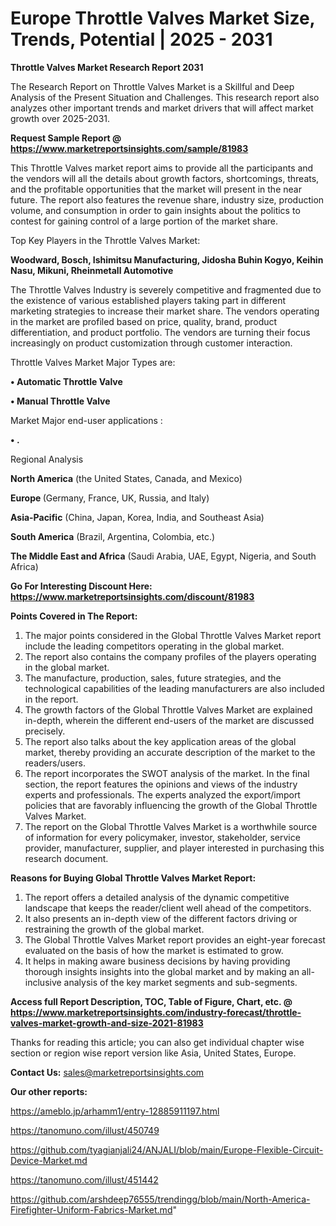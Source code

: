 # Europe Throttle Valves Market Size, Trends, Potential | 2025 - 2031

<strong>Throttle Valves Market Research Report 2031</strong>

The Research Report on Throttle Valves Market is a Skillful and Deep Analysis of the Present Situation and Challenges. This research report also analyzes other important trends and market drivers that will affect market growth over 2025-2031.

<strong>Request Sample Report @ <a href=https://www.marketreportsinsights.com/sample/81983>https://www.marketreportsinsights.com/sample/81983</a></strong>

This Throttle Valves market report aims to provide all the participants and the vendors will all the details about growth factors, shortcomings, threats, and the profitable opportunities that the market will present in the near future. The report also features the revenue share, industry size, production volume, and consumption in order to gain insights about the politics to contest for gaining control of a large portion of the market share.

Top Key Players in the Throttle Valves Market:

<strong>Woodward, Bosch, Ishimitsu Manufacturing, Jidosha Buhin Kogyo, Keihin Nasu, Mikuni, Rheinmetall Automotive</strong>

The Throttle Valves Industry is severely competitive and fragmented due to the existence of various established players taking part in different marketing strategies to increase their market share. The vendors operating in the market are profiled based on price, quality, brand, product differentiation, and product portfolio. The vendors are turning their focus increasingly on product customization through customer interaction.

Throttle Valves Market Major Types are:

<strong>• Automatic Throttle Valve

• Manual Throttle Valve</strong>

Market Major end-user applications :

<strong>• .</strong>

Regional Analysis

</u><strong><b>North America</b></strong> (the United States, Canada, and Mexico)

<strong><b>Europe </b></strong>(Germany, France, UK, Russia, and Italy)

<strong><b>Asia-Pacific</b></strong> (China, Japan, Korea, India, and Southeast Asia)

<strong><b>South America</b></strong> (Brazil, Argentina, Colombia, etc.)

<strong><b>The Middle East and Africa</b></strong> (Saudi Arabia, UAE, Egypt, Nigeria, and South Africa)

<strong>Go For Interesting Discount Here: <a href=https://www.marketreportsinsights.com/discount/81983>https://www.marketreportsinsights.com/discount/81983</a></strong>

<strong>Points Covered in The Report:</strong>
<ol>
  <li>The major points considered in the Global Throttle Valves Market report include the leading competitors operating in the global market.</li>
  <li>The report also contains the company profiles of the players operating in the global market.</li>
  <li>The manufacture, production, sales, future strategies, and the technological capabilities of the leading manufacturers are also included in the report.</li>
  <li>The growth factors of the Global Throttle Valves Market are explained in-depth, wherein the different end-users of the market are discussed precisely.</li>
  <li>The report also talks about the key application areas of the global market, thereby providing an accurate description of the market to the readers/users.</li>
  <li>The report incorporates the SWOT analysis of the market. In the final section, the report features the opinions and views of the industry experts and professionals. The experts analyzed the export/import policies that are favorably influencing the growth of the Global Throttle Valves Market.</li>
  <li>The report on the Global Throttle Valves Market is a worthwhile source of information for every policymaker, investor, stakeholder, service provider, manufacturer, supplier, and player interested in purchasing this research document.</li>
</ol>
<strong>Reasons for Buying Global Throttle Valves Market Report:</strong>

<ol>
  <li>The report offers a detailed analysis of the dynamic competitive landscape that keeps the reader/client well ahead of the competitors.</li>
  <li>It also presents an in-depth view of the different factors driving or restraining the growth of the global market.</li>
  <li>The Global Throttle Valves Market report provides an eight-year forecast evaluated on the basis of how the market is estimated to grow.</li>
  <li>It helps in making aware business decisions by having providing thorough insights insights into the global market and by making an all-inclusive analysis of the key market segments and sub-segments.</li>
</ol>
<strong>Access full Report Description, TOC, Table of Figure, Chart, etc. @ <a href=https://www.marketreportsinsights.com/industry-forecast/throttle-valves-market-growth-and-size-2021-81983>https://www.marketreportsinsights.com/industry-forecast/throttle-valves-market-growth-and-size-2021-81983</a></strong>


Thanks for reading this article; you can also get individual chapter wise section or region wise report version like Asia, United States, Europe.

<strong>Contact Us:</strong>
sales@marketreportsinsights.com

<strong>Our other reports:</strong>

<a href=https://ameblo.jp/arhamm1/entry-12885911197.html>https://ameblo.jp/arhamm1/entry-12885911197.html</a>

<a href=https://tanomuno.com/illust/450749>https://tanomuno.com/illust/450749</a>

<a href=https://github.com/tyagianjali24/ANJALI/blob/main/Europe-Flexible-Circuit-Device-Market.md>https://github.com/tyagianjali24/ANJALI/blob/main/Europe-Flexible-Circuit-Device-Market.md</a>

<a href=https://tanomuno.com/illust/451442>https://tanomuno.com/illust/451442</a>

<a href=https://github.com/arshdeep76555/trendingg/blob/main/North-America-Firefighter-Uniform-Fabrics-Market.md>https://github.com/arshdeep76555/trendingg/blob/main/North-America-Firefighter-Uniform-Fabrics-Market.md</a>"
